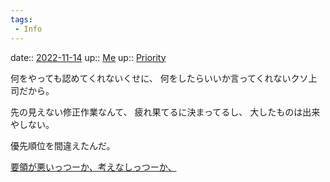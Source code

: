```yaml
---
tags:
 - Info
---
```


date:: [2022-11-14](Daily_Note/2022-11-14.md)
up:: [Me](../Bar/Novel/Chaos/Me.md)
up:: [Priority](../Bar/Novel/Topics/Priority.md)

何をやっても認めてくれないくせに、
何をしたらいいか言ってくれないクソ上司だから。

先の見えない修正作業なんて、
疲れ果てるに決まってるし、
大したものは出来やしない。

優先順位を間違えたんだ。

[要領が悪いっつーか、考えなしっつーか、](要領が悪いっつーか、考えなしっつーか、.md)